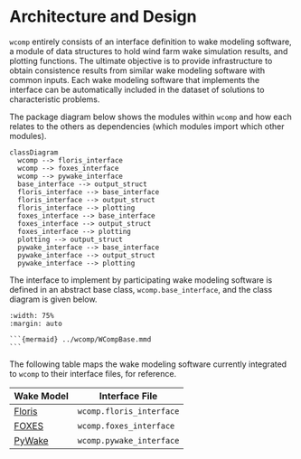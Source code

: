 
# Architecture and Design

`wcomp` entirely consists of an interface definition to wake modeling software, a module of data
structures to hold wind farm wake simulation results, and plotting functions.
The ultimate objective is to provide infrastructure to obtain consistence results from
similar wake modeling software with common inputs.
Each wake modeling software that implements the interface can be automatically included in
the dataset of solutions to characteristic problems.

The package diagram below shows the modules within `wcomp` and how each relates to the
others as dependencies (which modules import which other modules).

```{mermaid}
classDiagram
  wcomp --> floris_interface
  wcomp --> foxes_interface
  wcomp --> pywake_interface
  base_interface --> output_struct
  floris_interface --> base_interface
  floris_interface --> output_struct
  floris_interface --> plotting
  foxes_interface --> base_interface
  foxes_interface --> output_struct
  foxes_interface --> plotting
  plotting --> output_struct
  pywake_interface --> base_interface
  pywake_interface --> output_struct
  pywake_interface --> plotting
```

The interface to implement by participating wake modeling software is defined in an abstract
base class, `wcomp.base_interface`, and the class diagram is given below.

````{card} WCompBase Class Diagram
:width: 75%
:margin: auto

```{mermaid} ../wcomp/WCompBase.mmd
```
````

The following table maps the wake modeling software currently integrated to `wcomp` to their
interface files, for reference.

| Wake Model | Interface File |
|------------|----------------|
| [Floris](https://github.com/NREL/floris) | `wcomp.floris_interface` |
| [FOXES](https://github.com/FraunhoferIWES/foxes) | `wcomp.foxes_interface` |
| [PyWake](https://gitlab.windenergy.dtu.dk/TOPFARM/PyWake) | `wcomp.pywake_interface` |

<!-- ```{autoclasstree} wcomp.base_interface
``` -->

<!-- ```{mermaid} ../wcomp/classes.mmd
:zoom:
``` -->
